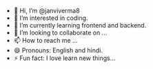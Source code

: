 - 👋 Hi, I’m @janviverma8
- 👀 I’m interested in coding.
- 🌱 I’m currently learning frontend and backend.
- 💞️ I’m looking to collaborate on ...
- 📫 How to reach me ...
- 😄 Pronouns: English and hindi.
- ⚡ Fun fact: I love learn new things...

<!---
janviverma8/janviverma8 is a ✨ special ✨ repository because its `README.md` (this file) appears on your GitHub profile.
You can click the Preview link to take a look at your changes.
--->

